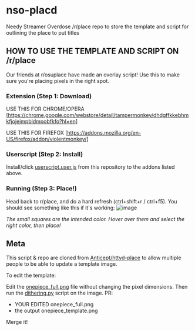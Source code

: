 # nso-placd
Needy Streamer Overdose /r/place repo to store the template and script for outlining the place to put titles 



## HOW TO USE THE TEMPLATE AND SCRIPT ON /r/place
Our friends at r/osuplace have made an overlay script! Use this to make sure you're placing pixels in the right spot.

### Extension (Step 1: Download)

USE THIS FOR CHROME/OPERA
[https://chrome.google.com/webstore/detail/tampermonkey/dhdgffkkebhmkfjojejmpbldmpobfkfo?hl=en]

USE THIS FOR FIREFOX
[https://addons.mozilla.org/en-US/firefox/addon/violentmonkey/]

### Userscript (Step 2: Install)

Install/click [userscript.user.js](https://github.com/Seija-Kijin/nso-place/raw/main/userscript.user.js) from this repository to the addons listed above.

### Running (Step 3: Place!)

Head back to r/place, and do a hard refresh (ctrl+shift+r / ctrl+f5). You should see something like this if it's working:
![image](https://user-images.githubusercontent.com/13429544/161412869-e1ae8ed2-77cf-4592-b8d6-48ef5fa1e3ec.png)

*The small squares are the intended color. Hover over them and select the right color, then place!*

## Meta

This script & repo are cloned from [Anticept/httyd-place](https://github.com/anticept/httyd-place) to allow multiple people to be able to update a template image.

To edit the template:

Edit the [onepiece_full.png](onepiece_full.png) file without changing the pixel dimensions. Then run the [dithering.py](dithering.py) script on the image. PR:

* YOUR EDITED onepiece_full.png
* the output onepiece_template.png

Merge it!
